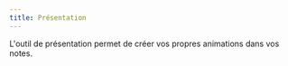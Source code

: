 ```yaml
---
title: Présentation
---
```


L'outil de présentation permet de créer vos propres animations dans vos notes.
